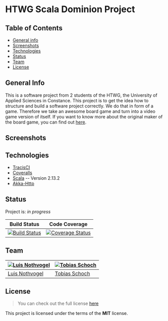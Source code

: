 # **HTWG Scala Dominion Project**
## Table of Contents
* [General info](#general-info)
* [Screenshots](#screenshots)
* [Technologies](#technologies)
* [Status](#status)
* [Team](#team)
* [License](#License)

## General Info
This is a software project from 2 students of the HTWG, the University of Applied Sciences in Constance. This project is to get the idea how to structure and build a software project correctly. We do that in form of a game. Therefore we take an awesome board game and turn into a video game version of itself. If you want to know more about the original maker of the board game, you can find out [here](http://riograndegames.com/Game/278-Dominion).

## Screenshots

## Technologies
* [TracisCI](https://travis-ci.org)
* [Coveralls](https://coveralls.io)
* [Scala](https://www.scala-lang.org/) -- Version 2.13.2
* [Akka-Http](https://doc.akka.io/docs/akka-http/current/index.html)

## Status
Project is: _in progress_

| Build Status  | Code Coverage |
| ------------- | ------------- |
| [![Build Status](https://travis-ci.org/Involute1/de.htwg.se.dominion.svg?branch=Development_Luis)](https://travis-ci.org/Involute1/de.htwg.se.dominion)  | [![Coverage Status](https://travis-ci.org/Involute1/de.htwg.se.dominion.svg?branch=Development_Luis)](https://travis-ci.org/Involute1/de.htwg.se.dominion)  |

## Team
[![Luis Nothvogel](https://avatars1.githubusercontent.com/u/48949590?s=400&v=4)](https://github.com/Involute1) | [![Tobias Schoch](https://avatars3.githubusercontent.com/u/43953160?s=400&u=4d66d900dec2004d7213dce3bc1aa54ceafc0f80&v=4)](https://github.com/Tobias-Schoch)
---|---
[Luis Nothvogel](https://github.com/Involute1) |[Tobias Schoch](https://github.com/Tobias-Schoch)

## License
>You can check out the full license [here](https://github.com/Involute1/de.htwg.se.dominion/blob/Tests/LICENSE)

This project is licensed under the terms of the **MIT** license.
